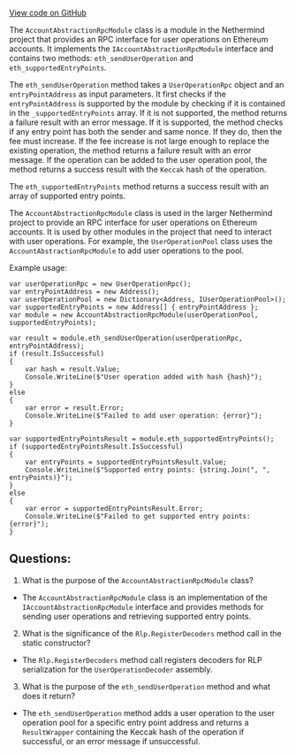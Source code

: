 [View code on GitHub](https://github.com/nethermindeth/nethermind/Nethermind.AccountAbstraction/AccountAbstractionRpcModule.cs)

The `AccountAbstractionRpcModule` class is a module in the Nethermind project that provides an RPC interface for user operations on Ethereum accounts. It implements the `IAccountAbstractionRpcModule` interface and contains two methods: `eth_sendUserOperation` and `eth_supportedEntryPoints`.

The `eth_sendUserOperation` method takes a `UserOperationRpc` object and an `entryPointAddress` as input parameters. It first checks if the `entryPointAddress` is supported by the module by checking if it is contained in the `_supportedEntryPoints` array. If it is not supported, the method returns a failure result with an error message. If it is supported, the method checks if any entry point has both the sender and same nonce. If they do, then the fee must increase. If the fee increase is not large enough to replace the existing operation, the method returns a failure result with an error message. If the operation can be added to the user operation pool, the method returns a success result with the `Keccak` hash of the operation.

The `eth_supportedEntryPoints` method returns a success result with an array of supported entry points.

The `AccountAbstractionRpcModule` class is used in the larger Nethermind project to provide an RPC interface for user operations on Ethereum accounts. It is used by other modules in the project that need to interact with user operations. For example, the `UserOperationPool` class uses the `AccountAbstractionRpcModule` to add user operations to the pool. 

Example usage:

```
var userOperationRpc = new UserOperationRpc();
var entryPointAddress = new Address();
var userOperationPool = new Dictionary<Address, IUserOperationPool>();
var supportedEntryPoints = new Address[] { entryPointAddress };
var module = new AccountAbstractionRpcModule(userOperationPool, supportedEntryPoints);

var result = module.eth_sendUserOperation(userOperationRpc, entryPointAddress);
if (result.IsSuccessful)
{
    var hash = result.Value;
    Console.WriteLine($"User operation added with hash {hash}");
}
else
{
    var error = result.Error;
    Console.WriteLine($"Failed to add user operation: {error}");
}

var supportedEntryPointsResult = module.eth_supportedEntryPoints();
if (supportedEntryPointsResult.IsSuccessful)
{
    var entryPoints = supportedEntryPointsResult.Value;
    Console.WriteLine($"Supported entry points: {string.Join(", ", entryPoints)}");
}
else
{
    var error = supportedEntryPointsResult.Error;
    Console.WriteLine($"Failed to get supported entry points: {error}");
}
```
## Questions: 
 1. What is the purpose of the `AccountAbstractionRpcModule` class?
- The `AccountAbstractionRpcModule` class is an implementation of the `IAccountAbstractionRpcModule` interface and provides methods for sending user operations and retrieving supported entry points.

2. What is the significance of the `Rlp.RegisterDecoders` method call in the static constructor?
- The `Rlp.RegisterDecoders` method call registers decoders for RLP serialization for the `UserOperationDecoder` assembly.

3. What is the purpose of the `eth_sendUserOperation` method and what does it return?
- The `eth_sendUserOperation` method adds a user operation to the user operation pool for a specific entry point address and returns a `ResultWrapper` containing the Keccak hash of the operation if successful, or an error message if unsuccessful.